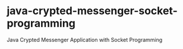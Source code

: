 # java-crypted-messenger-socket-programming
Java Crypted Messenger Application with Socket Programming 
